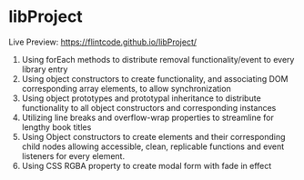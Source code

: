 # libProject

Live Preview: https://flintcode.github.io/libProject/

1. Using forEach methods to  distribute removal functionality/event to every library entry
2. Using object constructors to create functionality, and associating DOM corresponding array elements, to allow synchronization
3. Using object prototypes and prototypal inheritance to distribute functionality to all object constructors and corresponding instances
4. Utilizing line breaks and overflow-wrap properties to streamline for lengthy book titles
5. Using Object constructors to create elements and their corresponding child nodes allowing accessible, clean, replicable functions and event listeners for every element.
6. Using CSS RGBA property to create modal form with fade in effect